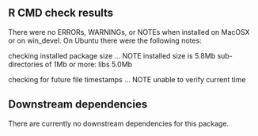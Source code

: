 ## R CMD check results

There were no ERRORs, WARNINGs, or NOTEs when installed on MacOSX or on 
win_devel. On Ubuntu there were the following notes:

  checking installed package size ... NOTE
    installed size is  5.8Mb
    sub-directories of 1Mb or more:
      libs   5.0Mb

  checking for future file timestamps ... NOTE
  unable to verify current time

## Downstream dependencies

There are currently no downstream dependencies for this package.